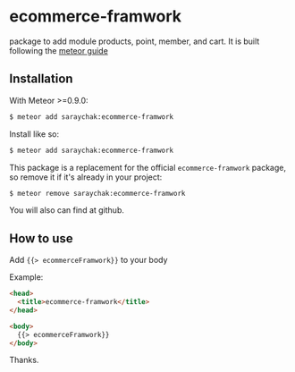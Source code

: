 ecommerce-framwork
==============================

package to add module products, point, member, and cart. It is built following the [meteor guide](https://guide.meteor.com/writing-atmosphere-packages.html)

Installation
------------

With Meteor >=0.9.0:

```sh
$ meteor add saraychak:ecommerce-framwork
```

Install like so:

```sh
$ meteor add saraychak:ecommerce-framwork
```

This package is a replacement for the official `ecommerce-framwork` package, so remove it if it's already in your project:

```sh
$ meteor remove saraychak:ecommerce-framwork
```

You will also can find at github.

How to use
----------

Add `{{> ecommerceFramwork}}` to your body

Example:

```html
<head>
  <title>ecommerce-framwork</title>
</head>

<body>
  {{> ecommerceFramwork}}
</body>
```
Thanks.

